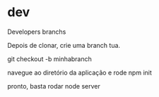 # dev
Developers branchs

Depois de clonar, crie uma branch tua.

git checkout -b minhabranch

navegue ao diretório da aplicação e rode
npm init

pronto, basta rodar
node server